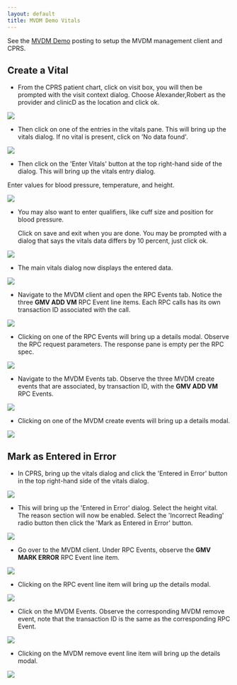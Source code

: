 ```yaml
---
layout: default
title: MVDM Demo Vitals
---
```


See the [MVDM Demo](demo/index) posting to setup the MVDM management client and CPRS. 

## Create a Vital

* From the CPRS patient chart, click on visit box, you will then be prompted with the visit context dialog. Choose Alexander,Robert as the provider and clinicD as the location and click ok.

![](images/common/cprs/visit-select.JPG)

*  Then click on one of the entries in the vitals pane. This will bring up the vitals dialog. If no vital is present, click on 'No data found'.

![](images/vitals/cprs/vitals-dialog-empty.JPG)

* Then click on the 'Enter Vitals' button at the top right-hand side of the dialog. This will bring up the vitals entry dialog.

 Enter values for blood pressure, temperature, and height. 

![](images/vitals/cprs/vitals-create.JPG)

* You may also want to enter qualifiers, like cuff size and position for blood pressure.

  Click on save and exit when you are done. You may be prompted with a dialog that says the vitals data differs by 10 percent, just click ok.

![](images/vitals/cprs/vitals-create-with-qualifiers.JPG)

* The main vitals dialog now displays the entered data.

![](images/vitals/cprs/vitals-dialog.JPG)

* Navigate to the MVDM client and open the RPC Events tab. Notice the three **GMV ADD VM** RPC Event line items. Each RPC calls has its own transaction ID associated with the call.

![](images/vitals/management-client/vitals-create.jpg)

* Clicking on one of the RPC Events will bring up a details modal. Observe the RPC request parameters. The response pane is empty per the RPC spec.

![](images/vitals/management-client/vitals-create-modal.jpg)

* Navigate to the MVDM Events tab. Observe the three MVDM create events that are associated, by transaction ID, with the **GMV ADD VM** RPC Events. 

![](images/vitals/management-client/vitals-create-mvdm.jpg)

* Clicking on one of the MVDM create events will bring up a details modal.

![](images/vitals/management-client/vitals-create-mvdm-modal.jpg)

## Mark as Entered in Error

* In CPRS, bring up the vitals dialog and click the 'Entered in Error' button in the top right-hand side of the vitals dialog. 

![](images/vitals/cprs/vitals-dialog.JPG)

* This will bring up the 'Entered in Error' dialog. Select the height vital. The reason section will now be enabled. Select the 'Incorrect Reading' radio button then click the 'Mark as Entered in Error' button.

![](images/vitals/cprs/vitals-eie.JPG)

* Go over to the MVDM client. Under RPC Events, observe the **GMV MARK ERROR** RPC Event line item. 

![](images/vitals/management-client/vitals-eie.jpg)

* Clicking on the RPC event line item will bring up the details modal.

![](images/vitals/management-client/vitals-eie-modal.jpg)

* Click on the MVDM Events. Observe the corresponding MVDM remove event, note that the transaction ID is the same as the corresponding RPC Event.

![](images/vitals/management-client/vitals-eie-mvdm.jpg)

* Clicking on the MVDM remove event line item will bring up the details modal.

![](images/vitals/management-client/vitals-eie-mvdm-modal.jpg)
